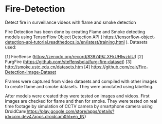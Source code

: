 # Fire-Detection
Detect fire in surveillance videos with flame and smoke detection

Fire Detection has been done by creating Flame and Smoke detecting models using TensorFlow Object Detection API ( https://tensorflow-object-detection-api-tutorial.readthedocs.io/en/latest/training.html ).
Datasets used:

[1] FireSense (https://zenodo.org/record/836749#.XFkUHlwzbIU)
[2] FurgFire (https://github.com/steffensbola/furg-fire-dataset)
[3] http://smoke.ustc.edu.cn/datasets.htm
[4] https://github.com/cair/Fire-Detection-Image-Dataset

Frames were captured from video datasets and compiled with other images to create flame and smoke datasets. They were annotated using labelImg.

After models were created they were tested on images and videos. First images are checked for flame and then for smoke.
They were tested on real time footage by simulation of CCTV camera by smartphone camera using DroidCam(https://play.google.com/store/apps/details?id=com.dev47apps.droidcam&hl=en_IN)
